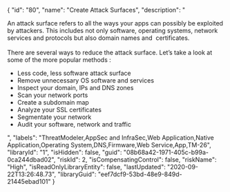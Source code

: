 {
  "id": "80",
  "name": "Create Attack Surfaces",
  "description": "<p>An attack surface refers to all the ways your apps can possibly be exploited by attackers. This includes not only software, operating systems, network services and protocols but also domain names and&nbsp; certificates.<br><br>There are several ways to reduce the attack surface. Let’s take a look at some of the more popular methods :</p><ul><li>Less code, less software attack surface</li><li>Remove unnecessary OS software and services</li><li>Inspect your domain, IPs and DNS zones</li><li>Scan your network ports</li><li>Create a subdomain map</li><li>Analyze your SSL certificates</li><li>Segmentate your network</li><li>Audit your software, network and traffic</li></ul>",
  "labels": "ThreatModeler,AppSec and InfraSec,Web Application,Native Application,Operating System,DNS,Firmware,Web Service,App,TM-26",
  "libraryId": "1",
  "isHidden": false,
  "guid": "08b68a42-1971-405c-b99a-0ca244dbad02",
  "riskId": 2,
  "isCompensatingControl": false,
  "riskName": "High",
  "isReadOnlyLibraryEntity": false,
  "lastUpdated": "2020-09-22T13:26:48.73",
  "libraryGuid": "eef7dcf9-53bd-48e9-849d-21445ebad101"
}